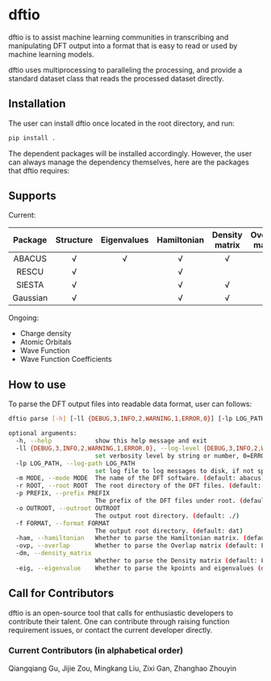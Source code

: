 # dftio
dftio is to assist machine learning communities in transcribing and manipulating DFT output into a format that is easy to read or used by machine learning models. 

dftio uses multiprocessing to paralleling the processing, and provide a standard dataset class that reads the processed dataset directly.

## Installation
The user can install dftio once located in the root directory, and run:
```bash
pip install .
```
The dependent packages will be installed accordingly.
However, the user can always manage the dependency themselves, here are the packages that dftio requires:

## Supports

Current:

| Package  | Structure | Eigenvalues | Hamiltonian | Density matrix | Overlap matrix |
|  :----:  |  :----:   |   :----:    |    :----:   |     :----:     |     :----:     |
| ABACUS   | √         | √           | √           | √              | √              |
| RESCU    | √         |             | √           |                | √              |
| SIESTA   | √         |             | √           | √              | √              |
| Gaussian | √         |             | √           | √              | √              |

Ongoing:

- Charge density
- Atomic Orbitals
- Wave Function
- Wave Function Coefficients


## How to use
To parse the DFT output files into readable data format, user can follows:

```bash
dftio parse [-h] [-ll {DEBUG,3,INFO,2,WARNING,1,ERROR,0}] [-lp LOG_PATH] [-m MODE] [-r ROOT] [-p PREFIX] [-o OUTROOT] [-f FORMAT] [-ham] [-ovp] [-dm] [-eig]

optional arguments:
  -h, --help            show this help message and exit
  -ll {DEBUG,3,INFO,2,WARNING,1,ERROR,0}, --log-level {DEBUG,3,INFO,2,WARNING,1,ERROR,0}
                        set verbosity level by string or number, 0=ERROR, 1=WARNING, 2=INFO and 3=DEBUG (default: INFO)
  -lp LOG_PATH, --log-path LOG_PATH
                        set log file to log messages to disk, if not specified, the logs will only be output to console (default: None)
  -m MODE, --mode MODE  The name of the DFT software. (default: abacus)
  -r ROOT, --root ROOT  The root directory of the DFT files. (default: ./)
  -p PREFIX, --prefix PREFIX
                        The prefix of the DFT files under root. (default: frame)
  -o OUTROOT, --outroot OUTROOT
                        The output root directory. (default: ./)
  -f FORMAT, --format FORMAT
                        The output root directory. (default: dat)
  -ham, --hamiltonian   Whether to parse the Hamiltonian matrix. (default: False)
  -ovp, --overlap       Whether to parse the Overlap matrix (default: False)
  -dm, --density_matrix
                        Whether to parse the Density matrix (default: False)
  -eig, --eigenvalue    Whether to parse the kpoints and eigenvalues (default: False)
```

## Call for Contributors
dftio is an open-source tool that calls for enthusiastic developers to contribute their talent. One can contribute through raising function requirement issues, or contact the current developer directly.

### Current Contributors (in alphabetical order)
Qiangqiang Gu, Jijie Zou, Mingkang Liu, Zixi Gan, Zhanghao Zhouyin
